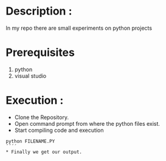# Description :
In my repo there are small experiments on python projects
# Prerequisites
1. python 
2. visual studio
# Execution :
* Clone the Repository.
* Open command prompt from where the python files exist.
* Start compiling code and execution 
````
python FILENAME.PY
´´´´
* Finally we get our output.
 
